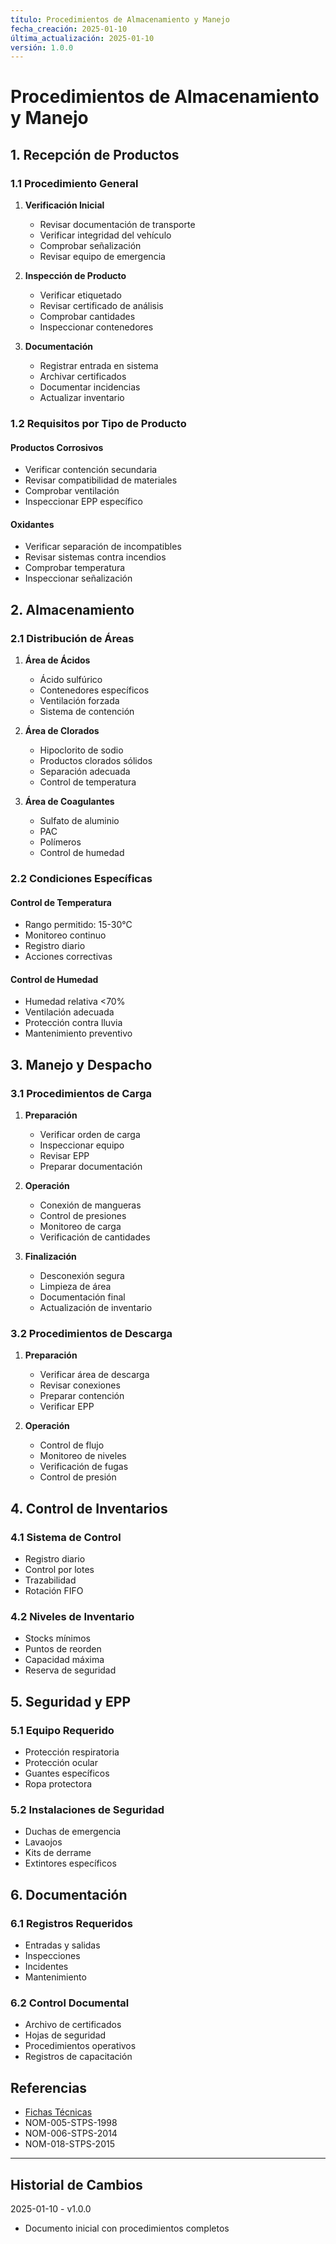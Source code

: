 ```yaml
---
título: Procedimientos de Almacenamiento y Manejo
fecha_creación: 2025-01-10
última_actualización: 2025-01-10
versión: 1.0.0
---
```


# Procedimientos de Almacenamiento y Manejo

## 1. Recepción de Productos

### 1.1 Procedimiento General
1. **Verificación Inicial**
   - Revisar documentación de transporte
   - Verificar integridad del vehículo
   - Comprobar señalización
   - Revisar equipo de emergencia

2. **Inspección de Producto**
   - Verificar etiquetado
   - Revisar certificado de análisis
   - Comprobar cantidades
   - Inspeccionar contenedores

3. **Documentación**
   - Registrar entrada en sistema
   - Archivar certificados
   - Documentar incidencias
   - Actualizar inventario

### 1.2 Requisitos por Tipo de Producto
#### Productos Corrosivos
- Verificar contención secundaria
- Revisar compatibilidad de materiales
- Comprobar ventilación
- Inspeccionar EPP específico

#### Oxidantes
- Verificar separación de incompatibles
- Revisar sistemas contra incendios
- Comprobar temperatura
- Inspeccionar señalización

## 2. Almacenamiento

### 2.1 Distribución de Áreas
1. **Área de Ácidos**
   - Ácido sulfúrico
   - Contenedores específicos
   - Ventilación forzada
   - Sistema de contención

2. **Área de Clorados**
   - Hipoclorito de sodio
   - Productos clorados sólidos
   - Separación adecuada
   - Control de temperatura

3. **Área de Coagulantes**
   - Sulfato de aluminio
   - PAC
   - Polímeros
   - Control de humedad

### 2.2 Condiciones Específicas
#### Control de Temperatura
- Rango permitido: 15-30°C
- Monitoreo continuo
- Registro diario
- Acciones correctivas

#### Control de Humedad
- Humedad relativa <70%
- Ventilación adecuada
- Protección contra lluvia
- Mantenimiento preventivo

## 3. Manejo y Despacho

### 3.1 Procedimientos de Carga
1. **Preparación**
   - Verificar orden de carga
   - Inspeccionar equipo
   - Revisar EPP
   - Preparar documentación

2. **Operación**
   - Conexión de mangueras
   - Control de presiones
   - Monitoreo de carga
   - Verificación de cantidades

3. **Finalización**
   - Desconexión segura
   - Limpieza de área
   - Documentación final
   - Actualización de inventario

### 3.2 Procedimientos de Descarga
1. **Preparación**
   - Verificar área de descarga
   - Revisar conexiones
   - Preparar contención
   - Verificar EPP

2. **Operación**
   - Control de flujo
   - Monitoreo de niveles
   - Verificación de fugas
   - Control de presión

## 4. Control de Inventarios

### 4.1 Sistema de Control
- Registro diario
- Control por lotes
- Trazabilidad
- Rotación FIFO

### 4.2 Niveles de Inventario
- Stocks mínimos
- Puntos de reorden
- Capacidad máxima
- Reserva de seguridad

## 5. Seguridad y EPP

### 5.1 Equipo Requerido
- Protección respiratoria
- Protección ocular
- Guantes específicos
- Ropa protectora

### 5.2 Instalaciones de Seguridad
- Duchas de emergencia
- Lavaojos
- Kits de derrame
- Extintores específicos

## 6. Documentación

### 6.1 Registros Requeridos
- Entradas y salidas
- Inspecciones
- Incidentes
- Mantenimiento

### 6.2 Control Documental
- Archivo de certificados
- Hojas de seguridad
- Procedimientos operativos
- Registros de capacitación

## Referencias
- [Fichas Técnicas](../01_catalogo/02_fichas_tecnicas/00_indice.md)
- NOM-005-STPS-1998
- NOM-006-STPS-2014
- NOM-018-STPS-2015

---
## Historial de Cambios
2025-01-10 - v1.0.0
- Documento inicial con procedimientos completos